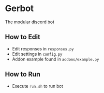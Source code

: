 # Gerbot
The modular discord bot

## How to Edit
- Edit responses in `responses.py`
- Edit settings in `config.py`
- Addon example found in `addons/example.py`

## How to Run
- Execute `run.sh` to run bot
